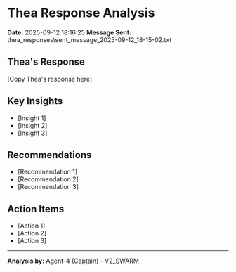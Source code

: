 # Thea Response Analysis

**Date:** 2025-09-12 18:16:25
**Message Sent:** thea_responses\sent_message_2025-09-12_18-15-02.txt

## Thea's Response
[Copy Thea's response here]

## Key Insights
- [Insight 1]
- [Insight 2]
- [Insight 3]

## Recommendations
- [Recommendation 1]
- [Recommendation 2]
- [Recommendation 3]

## Action Items
- [Action 1]
- [Action 2]
- [Action 3]

---
**Analysis by:** Agent-4 (Captain) - V2_SWARM
